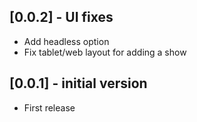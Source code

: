 ## [0.0.2] - UI fixes

* Add headless option
* Fix tablet/web layout for adding a show 

## [0.0.1] - initial version

* First release 
